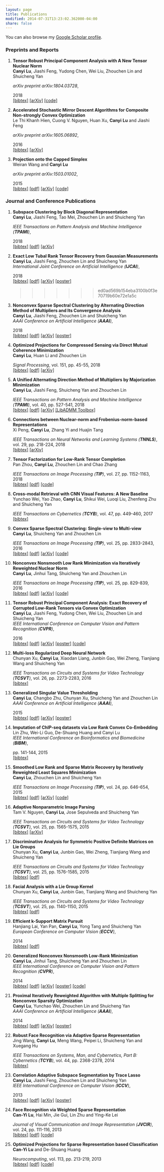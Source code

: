 ```yaml
---
layout: page
title: Publications
modified: 2014-07-31T13:23:02.362000-04:00
share: false
---
```


You can also browse my <a href="https://scholar.google.com/citations?user=EZcKJi4AAAAJ&hl=en" target="_blank" style="text-decoration:underline;">Google Scholar profile</a>.

### Preprints and Reports

<style>
.biblist { }

/* The item */
.biblist li { }

/* You can define custom styles for plstyle field here. */


/*************************************
   The box that contain BibTeX code
 *************************************/
div.noshow { display: none; }
div.bibtex {
  margin-right: 0%;
  margin-top: 1.2em;
  margin-bottom: 1.3em;
  border: 1px solid silver;
  padding: 0.3em 0.5em;
  background: #eeeeee;
}
div.bibtex pre { font-size: 75%; overflow: auto;  width: 100%; }
</style>

<script>
function toggleBibtex(articleid) {
  var bib = document.getElementById('bib_'+articleid);
  if (bib) {
    if(bib.className.indexOf('bibtex') != -1) {
    bib.className.indexOf('noshow') == -1?bib.className = 'bibtex noshow':bib.className = 'bibtex';
    }
  } else {
    return;
  }
}
</script>

<!-- Generated from JabRef by PubList by Truong Nghiem at 09:00 on 2015.11.04. -->
<ol class="biblist">

<!-- Item: lu2018tensor -->
<li ><p>
<b>Tensor Robust Principal Component Analysis with A New Tensor Nuclear Norm</b><br>
<b>Canyi</b> <b>Lu</b>, Jiashi Feng, Yudong Chen, Wei Liu, Zhouchen Lin and Shuicheng Yan<br>

<i>arXiv preprint arXiv:1804.03728</i>,


2018<br>
<a href="javascript:toggleBibtex('lu2018tensor')">[bibtex]</a>
<a href="https://arxiv.org/pdf/1804.03728.pdf" target="_blank">[arXiv]</a>
<a href="https://github.com/canyilu/LibADMM" target="_blank">[code]</a>
</p>
<div id="bib_lu2018tensor" class="bibtex noshow">
<pre>
@article{lu2018tensor,
  author = {<b>Lu</b>, <b>Canyi</b> and Feng, Jiashi and Chen, Yudong and Liu, Wei and Lin, Zhouchen and Yan, Shuicheng},
  title = {Tensor Robust Principal Component Analysis with A New Tensor Nuclear Norm},
  journal = {arXiv preprint arXiv:1804.03728},
  year = {2018}
}
</pre></div>
</li>




<!-- Item: hien2016accelerated -->
<li ><p>
<b>Accelerated Stochastic Mirror Descent Algorithms for Composite Non-strongly Convex Optimization</b><br>
Le Thi Khanh Hien, Cuong V. Nguyen, Huan Xu, <b>Canyi</b> <b>Lu</b> and Jiashi Feng<br>

<i>arXiv preprint arXiv:1605.06892</i>,


2016<br>
<a href="javascript:toggleBibtex('hien2016accelerated')">[bibtex]</a>
<a href="https://arxiv.org/abs/1605.06892" target="_blank">[arXiv]</a>
</p>
<div id="bib_hien2016accelerated" class="bibtex noshow">
<pre>
@article{hien2016accelerated,
  author = {Hien, Le Thi Khanh and Nguyen, Cuong V and Xu, Huan and <b>Lu</b>, <b>Canyi</b> and Feng, Jiashi},
  title = {Accelerated Stochastic Mirror Descent Algorithms for Composite Non-strongly Convex Optimization},
  journal = {arXiv preprint arXiv:1605.06892},
  year = {2016}
}
</pre></div>
</li>




<!-- Item: wang2015projection -->
<li ><p>
<b>Projection onto the Capped Simplex</b><br>
Weiran Wang and <b>Canyi</b> <b>Lu</b><br>

<i>arXiv preprint arXiv:1503.01002</i>,


2015<br>
<a href="javascript:toggleBibtex('wang2015projection')">[bibtex]</a>
<a href="../publications/2015-report-simplex.pdf" target="_blank">[pdf]</a>
<a href="https://arxiv.org/abs/1503.01002" target="_blank">[arXiv]</a>
<a href="https://github.com/canyilu/Projection-onto-the-capped-simplex" target="_blank">[code]</a>
</p>
<div id="bib_wang2015projection" class="bibtex noshow">
<pre>
@article{wang2015projection,
  author = {Wang, Weiran and <b>Lu</b>, <b>Canyi</b>},
  title = {Projection onto the Capped Simplex},
  journal = {arXiv preprint arXiv:1503.01002},
  year = {2015}
}
</pre></div>
</li>




</ol>



### Journal and Conference Publications
<ol class="biblist">

<!-- Item: lu2016subspace -->
<li ><p>
<b>Subspace Clustering by Block Diagonal Representation</b><br>
<b>Canyi</b> <b>Lu</b>, Jiashi Feng, Tao Mei, Zhouchen Lin and Shuicheng Yan<br>

<i>IEEE Transactions on Pattern Analysis and Machine Intelligence (<b>TPAMI</b>)</i>,


2018<br>
<a href="javascript:toggleBibtex('lu2016subspace')">[bibtex]</a>
<a href="../publications/2018-TPAMI-BDR.pdf" target="_blank">[pdf]</a>
<a href="https://arxiv.org/abs/1805.09243" target="_blank">[arXiv]</a>
</p>
<div id="bib_lu2016subspace" class="bibtex noshow">
<pre>
@article{lu2016subspace,
  author = {<b>Lu</b>, <b>Canyi</b> and Feng, Jiashi and Mei, Tao and Lin, Zhouchen and Yan, Shuicheng},
  title = {Subspace Clustering by Block Diagonal Representation},
  journal = {IEEE Transactions on Pattern Analysis and Machine Intelligence (<b>TPAMI</b>)},
  year = {2018}
}
</pre></div>
</li>




<!-- Item: lu2018exact -->
<li ><p>
<b>Exact Low Tubal Rank Tensor Recovery from Gaussian Measurements</b><br>
<b>Canyi</b> <b>Lu</b>, Jiashi Feng, Zhouchen Lin and Shuicheng Yan<br>
<i>International Joint Conference on Artificial Intelligence (<b>IJCAI</b>)</i>,

2018<br>
<a href="javascript:toggleBibtex('lu2017nonconvex')">[bibtex]</a>
<a href="../publications/2018-AAAI-NCVXSSC.pdf" target="_blank">[pdf]</a>
<a href="https://arxiv.org/abs/1712.02979" target="_blank">[arXiv]</a>
<a href="../publications/2018-AAAI-NCVXSSC-poster.pdf" target="_blank">[poster]</a>
>>>>>>> ed0ad569b154eba3100b0f3e70719b60e72e1a5c
</p>
<div id="bib_lu2018exact" class="bibtex noshow">
<pre>
@inproceedings{lu2018exact,
  author = {<b>Lu</b>, <b>Canyi</b> and Feng, Jiashi and Lin, Zhouchen and Yan, Shuicheng},
  title = {Exact Low Tubal Rank Tensor Recovery from Gaussian Measurements},
  booktitle = {International Joint Conference on Artificial Intelligence (<b>IJCAI</b>)},
  year = {2018}
}
</pre></div>
</li>



<!-- Item: lu2018exact -->
<li ><p>
<b>Nonconvex Sparse Spectral Clustering by Alternating Direction Method of Multipliers and Its Convergence Analysis</b><br>
<b>Canyi</b> <b>Lu</b>, Jiashi Feng, Zhouchen Lin and Shuicheng Yan<br>
<i>AAAI Conference on Artificial Intelligence (<b>AAAI</b>)</i>,



2018<br>
<a href="javascript:toggleBibtex('lu2018nonconvex')">[bibtex]</a>
<a href="../publications/2018-AAAI-NCVXSSC.pdf" target="_blank">[pdf]</a>
<a href="https://arxiv.org/abs/1712.02979" target="_blank">[arXiv]</a>
<a href="../publications/2018-AAAI-NCVXSSC-poster.pdf" target="_blank">[poster]</a>
</p>
<div id="bib_lu2018nonconvex" class="bibtex noshow">
<pre>
@inproceedings{lu2018nonconvex,
  author = {<b>Lu</b>, <b>Canyi</b> and Feng, Jiashi and Lin, Zhouchen and Yan, Shuicheng},
  title = {Nonconvex Sparse Spectral Clustering by Alternating Direction Method of Multipliers and Its Convergence Analysis},
  booktitle = {AAAI Conference on Artificial Intelligence (<b>AAAI</b>)},
  year = {2018}
}
</pre></div>
</li>




<!-- Item: lu2018optimized -->
<li ><p>
<b>Optimized Projections for Compressed Sensing via Direct Mutual Coherence Minimization</b><br>
<b>Canyi</b> <b>Lu</b>, Huan Li and Zhouchen Lin<br>

<i>Signal Processing</i>,
vol. 151,
pp. 45-55,
2018<br>
<a href="javascript:toggleBibtex('lu2018optimized')">[bibtex]</a>
<a href="../publications/2018-SignalProcessing-DMCM.pdf" target="_blank">[pdf]</a>
<a href="https://arxiv.org/abs/1508.03117" target="_blank">[arXiv]</a>
</p>
<div id="bib_lu2018optimized" class="bibtex noshow">
<pre>
@article{lu2018optimized,
  author = {<b>Lu</b>, <b>Canyi</b> and Li, Huan and Lin, Zhouchen},
  title = {Optimized Projections for Compressed Sensing via Direct Mutual Coherence Minimization},
  journal = {Signal Processing},
  year = {2018},
  volume = {151},
  pages = {45-55}
}
</pre></div>
</li>




<!-- Item: lu2018unified -->
<li ><p>
<b>A Unified Alternating Direction Method of Multipliers by Majorization Minimization</b><br>
<b>Canyi</b> <b>Lu</b>, Jiashi Feng, Shuicheng Yan and Zhouchen Lin<br>

<i>IEEE Transactions on Pattern Analysis and Machine Intelligence (<b>TPAMI</b>)</i>,
vol. 40,
pp. 527-541,
2018<br>
<a href="javascript:toggleBibtex('lu2018unified')">[bibtex]</a>
<a href="../publications/2018-TPAMI-UnifiedADMM.pdf" target="_blank">[pdf]</a>
<a href="https://arxiv.org/abs/1607.02584" target="_blank">[arXiv]</a>
<a href="https://github.com/canyilu/LibADMM" target="_blank">[LibADMM Toolbox]</a>
</p>
<div id="bib_lu2018unified" class="bibtex noshow">
<pre>
@article{lu2018unified,
  author = {<b>Lu</b>, <b>Canyi</b> and Feng, Jiashi and Yan, Shuicheng and Lin, Zhouchen},
  title = {A Unified Alternating Direction Method of Multipliers by Majorization Minimization},
  journal = {IEEE Transactions on Pattern Analysis and Machine Intelligence (<b>TPAMI</b>)},
  publisher = {IEEE},
  year = {2018},
  volume = {40},
  number = {3},
  pages = {527--541}
}
</pre></div>
</li>




<!-- Item: peng2018connections -->
<li ><p>
<b>Connections between Nuclear-norm and Frobenius-norm-based Representations</b><br>
Xi Peng, <b>Canyi</b> <b>Lu</b>, Zhang Yi and Huajin Tang<br>

<i>IEEE Transactions on Neural Networks and Learning Systems (<b>TNNLS</b>)</i>,
vol. 29,
pp. 218-224,
2018<br>
<a href="javascript:toggleBibtex('peng2018connections')">[bibtex]</a>
<a href="https://arxiv.org/abs/1502.07423" target="_blank">[arXiv]</a>
</p>
<div id="bib_peng2018connections" class="bibtex noshow">
<pre>
@article{peng2018connections,
  author = {Peng, Xi and <b>Lu</b>, <b>Canyi</b> and Yi, Zhang and Tang, Huajin},
  title = {Connections between Nuclear-norm and Frobenius-norm-based Representations},
  journal = {IEEE Transactions on Neural Networks and Learning Systems (<b>TNNLS</b>)},
  publisher = {IEEE},
  year = {2018},
  volume = {29},
  number = {1},
  pages = {218--224}
}
</pre></div>
</li>




<!-- Item: zhou2018tensor -->
<li ><p>
<b>Tensor Factorization for Low-Rank Tensor Completion</b><br>
Pan Zhou, <b>Canyi</b> <b>Lu</b>, Zhouchen Lin and Chao Zhang<br>

<i>IEEE Transactions on Image Processing (<b>TIP</b>)</i>,
vol. 27,
pp. 1152-1163,
2018<br>
<a href="javascript:toggleBibtex('zhou2018tensor')">[bibtex]</a>
<a href="../publications/2018-TIP-TCTF.pdf" target="_blank">[pdf]</a>
<a href="https://panzhous.github.io/" target="_blank">[code]</a>
</p>
<div id="bib_zhou2018tensor" class="bibtex noshow">
<pre>
@article{zhou2018tensor,
  author = {Zhou, Pan and <b>Lu</b>, <b>Canyi</b> and Lin, Zhouchen and Zhang, Chao},
  title = {Tensor Factorization for Low-Rank Tensor Completion},
  journal = {IEEE Transactions on Image Processing (<b>TIP</b>)},
  publisher = {IEEE},
  year = {2018},
  volume = {27},
  number = {3},
  pages = {1152--1163}
}
</pre></div>
</li>




<!-- Item: wei2017cross -->
<li ><p>
<b>Cross-modal Retrieval with CNN Visual Features: A New Baseline</b><br>
Yunchao Wei, Yao Zhao, <b>Canyi</b> <b>Lu</b>, Shikui Wei, Luoqi Liu, Zhenfeng Zhu and Shuicheng Yan<br>

<i>IEEE Transactions on Cybernetics (<b>TCYB</b>)</i>,
vol. 47,
pp. 449-460,
2017<br>
<a href="javascript:toggleBibtex('wei2017cross')">[bibtex]</a>
</p>
<div id="bib_wei2017cross" class="bibtex noshow">
<pre>
@article{wei2017cross,
  author = {Wei, Yunchao and Zhao, Yao and <b>Lu</b>, <b>Canyi</b> and Wei, Shikui and Liu, Luoqi and Zhu, Zhenfeng and Yan, Shuicheng},
  title = {Cross-modal Retrieval with CNN Visual Features: A New Baseline},
  journal = {IEEE Transactions on Cybernetics (<b>TCYB</b>)},
  publisher = {IEEE},
  year = {2017},
  volume = {47},
  number = {2},
  pages = {449--460}
}
</pre></div>
</li>




<!-- Item: lu2016convex -->
<li ><p>
<b>Convex Sparse Spectral Clustering: Single-view to Multi-view</b><br>
<b>Canyi</b> <b>Lu</b>, Shuicheng Yan and Zhouchen Lin<br>

<i>IEEE Transactions on Image Processing (<b>TIP</b>)</i>,
vol. 25,
pp. 2833-2843,
2016<br>
<a href="javascript:toggleBibtex('lu2016convex')">[bibtex]</a>
<a href="../publications/2016-TIP-CVXSSC.pdf" target="_blank">[pdf]</a>
<a href="https://arxiv.org/abs/1511.06860" target="_blank">[arXiv]</a>
<a href="https://github.com/canyilu/LibADMM" target="_blank">[code]</a>
</p>
<div id="bib_lu2016convex" class="bibtex noshow">
<pre>
@article{lu2016convex,
  author = {<b>Lu</b>, <b>Canyi</b> and Yan, Shuicheng and Lin, Zhouchen},
  title = {Convex Sparse Spectral Clustering: Single-view to Multi-view},
  journal = {IEEE Transactions on Image Processing (<b>TIP</b>)},
  publisher = {IEEE},
  year = {2016},
  volume = {25},
  number = {6},
  pages = {2833--2843}
}
</pre></div>
</li>




<!-- Item: lu2016nonconvex -->
<li ><p>
<b>Nonconvex Nonsmooth Low Rank Minimization via Iteratively Reweighted Nuclear Norm</b><br>
<b>Canyi</b> <b>Lu</b>, Jinhui Tang, Shuicheng Yan and Zhouchen Lin<br>

<i>IEEE Transactions on Image Processing (<b>TIP</b>)</i>,
vol. 25,
pp. 829-839,
2016<br>
<a href="javascript:toggleBibtex('lu2016nonconvex')">[bibtex]</a>
<a href="../publications/2016-TIP-IRNN" target="_blank">[pdf]</a>
<a href="https://arxiv.org/abs/1510.06895" target="_blank">[arXiv]</a>
<a href="https://github.com/canyilu/IRNN" target="_blank">[code]</a>
</p>
<div id="bib_lu2016nonconvex" class="bibtex noshow">
<pre>
@article{lu2016nonconvex,
  author = {<b>Lu</b>, <b>Canyi</b> and Tang, Jinhui and Yan, Shuicheng and Lin, Zhouchen},
  title = {Nonconvex Nonsmooth Low Rank Minimization via Iteratively Reweighted Nuclear Norm},
  journal = {IEEE Transactions on Image Processing (<b>TIP</b>)},
  publisher = {IEEE},
  year = {2016},
  volume = {25},
  number = {2},
  pages = {829--839}
}
</pre></div>
</li>




<!-- Item: lu2016tensor -->
<li ><p>
<b>Tensor Robust Principal Component Analysis: Exact Recovery of Corrupted Low-Rank Tensors via Convex Optimization</b><br>
<b>Canyi</b> <b>Lu</b>, Jiashi Feng, Yudong Chen, Wei Liu, Zhouchen Lin and Shuicheng Yan<br>
<i>IEEE International Conference on Computer Vision and Pattern Recognition (<b>CVPR</b>)</i>,



2016<br>
<a href="javascript:toggleBibtex('lu2016tensor')">[bibtex]</a>
<a href="../publications/2016-CVPR-TRPCA.pdf" target="_blank">[pdf]</a>
<a href="https://arxiv.org/abs/1708.04181" target="_blank">[arXiv]</a>
<a href="../publications/2016-CVPR-TRPCA-poster.pdf" target="_blank">[poster]</a>
<a href="https://github.com/canyilu/LibADMM" target="_blank">[code]</a>
</p>
<div id="bib_lu2016tensor" class="bibtex noshow">
<pre>
@inproceedings{lu2016tensor,
  author = {<b>Lu</b>, <b>Canyi</b> and Feng, Jiashi and Chen, Yudong and Liu, Wei and Lin, Zhouchen and Yan, Shuicheng},
  title = {Tensor Robust Principal Component Analysis: Exact Recovery of Corrupted Low-Rank Tensors via Convex Optimization},
  booktitle = {IEEE International Conference on Computer Vision and Pattern Recognition (<b>CVPR</b>)},
  year = {2016}
}
</pre></div>
</li>




<!-- Item: xu2016multi -->
<li ><p>
<b>Multi-loss Regularized Deep Neural Network</b><br>
Chunyan Xu, <b>Canyi</b> <b>Lu</b>, Xiaodan Liang, Junbin Gao, Wei Zheng, Tianjiang Wang and Shuicheng Yan<br>

<i>IEEE Transactions on Circuits and Systems for Video Technology (<b>TCSVT</b>)</i>,
vol. 26,
pp. 2273-2283,
2016<br>
<a href="javascript:toggleBibtex('xu2016multi')">[bibtex]</a>
</p>
<div id="bib_xu2016multi" class="bibtex noshow">
<pre>
@article{xu2016multi,
  author = {Xu, Chunyan and <b>Lu</b>, <b>Canyi</b> and Liang, Xiaodan and Gao, Junbin and Zheng, Wei and Wang, Tianjiang and Yan, Shuicheng},
  title = {Multi-loss Regularized Deep Neural Network},
  journal = {IEEE Transactions on Circuits and Systems for Video Technology (<b>TCSVT</b>)},
  publisher = {IEEE},
  year = {2016},
  volume = {26},
  number = {12},
  pages = {2273--2283}
}
</pre></div>
</li>




<!-- Item: lu2015generalized -->
<li ><p>
<b>Generalized Singular Value Thresholding</b><br>
<b>Canyi</b> <b>Lu</b>, Changbo Zhu, Chunyan Xu, Shuicheng Yan and Zhouchen Lin<br>
<i>AAAI Conference on Artificial Intelligence (<b>AAAI</b>)</i>,



2015<br>
<a href="javascript:toggleBibtex('lu2015generalized')">[bibtex]</a>
<a href="../publications/2015-AAAI-GSVT.pdf" target="_blank">[pdf]</a>
<a href="https://arxiv.org/abs/1412.2231" target="_blank">[arXiv]</a>
<a href="../publications/2015-AAAI-GSVT-poster.pdf" target="_blank">[poster]</a>
</p>
<div id="bib_lu2015generalized" class="bibtex noshow">
<pre>
@inproceedings{lu2015generalized,
  author = {<b>Lu</b>, <b>Canyi</b> and Zhu, Changbo and Xu, Chunyan and Yan, Shuicheng and Lin, Zhouchen},
  title = {Generalized Singular Value Thresholding},
  booktitle = {AAAI Conference on Artificial Intelligence (<b>AAAI</b>)},
  year = {2015}
}
</pre></div>
</li>




<!-- Item: lu2015imputation -->
<li ><p>
<b>Imputation of ChIP-seq datasets via Low Rank Convex Co-Embedding</b><br>
Lin Zhu, Wei-Li Guo, De-Shuang Huang and Canyi Lu<br>
<i>IEEE International Conference on Bioinformatics and Biomedicine (<b>BIBM</b>)</i>,


pp. 141-144,
2015<br>
<a href="javascript:toggleBibtex('lu2015imputation')">[bibtex]</a>
</p>
<div id="bib_lu2015imputation" class="bibtex noshow">
<pre>
@inproceedings{lu2015imputation,
  author = {Lin Zhu and Wei-Li Guo and De-Shuang Huang and Canyi Lu},
  title = {Imputation of ChIP-seq datasets via Low Rank Convex Co-Embedding},
  booktitle = {IEEE International Conference on Bioinformatics and Biomedicine (<b>BIBM</b>)},
  year = {2015},
  pages = {141-144}
}
</pre></div>
</li>




<!-- Item: lu2015smoothed -->
<li ><p>
<b>Smoothed Low Rank and Sparse Matrix Recovery by Iteratively Reweighted Least Squares Minimization</b><br>
<b>Canyi</b> <b>Lu</b>, Zhouchen Lin and Shuicheng Yan<br>

<i>IEEE Transactions on Image Processing (<b>TIP</b>)</i>,
vol. 24,
pp. 646-654,
2015<br>
<a href="javascript:toggleBibtex('lu2015smoothed')">[bibtex]</a>
<a href="../publications/2015-TIP-SmoothedLRR.pdf" target="_blank">[pdf]</a>
<a href="https://arxiv.org/abs/1401.7413" target="_blank">[arXiv]</a>
<a href="https://github.com/canyilu/Smoothed-LRR" target="_blank">[code]</a>
</p>
<div id="bib_lu2015smoothed" class="bibtex noshow">
<pre>
@article{lu2015smoothed,
  author = {<b>Lu</b>, <b>Canyi</b> and Lin, Zhouchen and Yan, Shuicheng},
  title = {Smoothed Low Rank and Sparse Matrix Recovery by Iteratively Reweighted Least Squares Minimization},
  journal = {IEEE Transactions on Image Processing (<b>TIP</b>)},
  year = {2015},
  volume = {24},
  number = {2},
  pages = {646-654}
}
</pre></div>
</li>




<!-- Item: nguyen2015adaptive -->
<li ><p>
<b>Adaptive Nonparametric Image Parsing</b><br>
Tam V. Nguyen, <b>Canyi</b> <b>Lu</b>, Jose Sepulveda and Shuicheng Yan<br>

<i>IEEE Transactions on Circuits and Systems for Video Technology (<b>TCSVT</b>)</i>,
vol. 25,
pp. 1565-1575,
2015<br>
<a href="javascript:toggleBibtex('nguyen2015adaptive')">[bibtex]</a>
<a href="https://arxiv.org/abs/1505.01560" target="_blank">[arXiv]</a>
</p>
<div id="bib_nguyen2015adaptive" class="bibtex noshow">
<pre>
@article{nguyen2015adaptive,
  author = {Nguyen, Tam V and <b>Lu</b>, <b>Canyi</b> and Sepulveda, Jose and Yan, Shuicheng},
  title = {Adaptive Nonparametric Image Parsing},
  journal = {IEEE Transactions on Circuits and Systems for Video Technology (<b>TCSVT</b>)},
  publisher = {IEEE},
  year = {2015},
  volume = {25},
  number = {10},
  pages = {1565--1575}
}
</pre></div>
</li>




<!-- Item: xu2015discriminative -->
<li ><p>
<b>Discriminative Analysis for Symmetric Positive Definite Matrices on Lie Groups</b><br>
Chunyan Xu, <b>Canyi</b> <b>Lu</b>, Junbin Gao, Wei Zheng, Tianjiang Wang and Shuicheng Yan<br>

<i>IEEE Transactions on Circuits and Systems for Video Technology (<b>TCSVT</b>)</i>,
vol. 25,
pp. 1576-1585,
2015<br>
<a href="javascript:toggleBibtex('xu2015discriminative')">[bibtex]</a>
<a href="../publications/2015-TCSVT-DALie.pdf" target="_blank">[pdf]</a>
</p>
<div id="bib_xu2015discriminative" class="bibtex noshow">
<pre>
@article{xu2015discriminative,
  author = {Xu, Chunyan and <b>Lu</b>, <b>Canyi</b> and Gao, Junbin and Zheng, Wei and Wang, Tianjiang and Yan, Shuicheng},
  title = {Discriminative Analysis for Symmetric Positive Definite Matrices on Lie Groups},
  journal = {IEEE Transactions on Circuits and Systems for Video Technology (<b>TCSVT</b>)},
  publisher = {IEEE},
  year = {2015},
  volume = {25},
  number = {10},
  pages = {1576--1585}
}
</pre></div>
</li>




<!-- Item: xu2015facial -->
<li ><p>
<b>Facial Analysis with a Lie Group Kernel</b><br>
Chunyan Xu, <b>Canyi</b> <b>Lu</b>, Junbin Gao, Tianjiang Wang and Shuicheng Yan<br>

<i>IEEE Transactions on Circuits and Systems for Video Technology (<b>TCSVT</b>)</i>,
vol. 25,
pp. 1140-1150,
2015<br>
<a href="javascript:toggleBibtex('xu2015facial')">[bibtex]</a>
<a href="../publications/2015-TCSVT-Lie.pdf" target="_blank">[pdf]</a>
</p>
<div id="bib_xu2015facial" class="bibtex noshow">
<pre>
@article{xu2015facial,
  author = {Xu, Chunyan and <b>Lu</b>, <b>Canyi</b> and Gao, Junbin and Wang, Tianjiang and Yan, Shuicheng},
  title = {Facial Analysis with a Lie Group Kernel},
  journal = {IEEE Transactions on Circuits and Systems for Video Technology (<b>TCSVT</b>)},
  publisher = {IEEE},
  year = {2015},
  volume = {25},
  number = {7},
  pages = {1140--1150}
}
</pre></div>
</li>




<!-- Item: lai2014efficient -->
<li ><p>
<b>Efficient k-Support Matrix Pursuit</b><br>
Hanjiang Lai, Yan Pan, <b>Canyi</b> <b>Lu</b>, Yong Tang and Shuicheng Yan<br>
<i>European Conference on Computer Vision (<b>ECCV</b>)</i>,



2014<br>
<a href="javascript:toggleBibtex('lai2014efficient')">[bibtex]</a>
<a href="../publications/2014-ECCV-ksupport.pdf" target="_blank">[pdf]</a>
</p>
<div id="bib_lai2014efficient" class="bibtex noshow">
<pre>
@inproceedings{lai2014efficient,
  author = {Lai, Hanjiang and Pan, Yan and <b>Lu</b>, <b>Canyi</b> and Tang, Yong and Yan, Shuicheng},
  title = {Efficient k-Support Matrix Pursuit},
  booktitle = {European Conference on Computer Vision (<b>ECCV</b>)},
  year = {2014}
}
</pre></div>
</li>




<!-- Item: lu2014generalized -->
<li ><p>
<b>Generalized Nonconvex Nonsmooth Low-Rank Minimization</b><br>
<b>Canyi</b> <b>Lu</b>, Jinhui Tang, Shuicheng Yan and Zhouchen Lin<br>
<i>IEEE International Conference on Computer Vision and Pattern Recognition (<b>CVPR</b>)</i>,



2014<br>
<a href="javascript:toggleBibtex('lu2014generalized')">[bibtex]</a>
<a href="../publications/2014-CVPR-IRNN.pdf" target="_blank">[pdf]</a>
<a href="https://arxiv.org/abs/1404.7306" target="_blank">[arXiv]</a>
<a href="../publications/2014-CVPR-IRNN-poster.pdf" target="_blank">[poster]</a>
<a href="https://github.com/canyilu/IRNN" target="_blank">[code]</a>
</p>
<div id="bib_lu2014generalized" class="bibtex noshow">
<pre>
@inproceedings{lu2014generalized,
  author = {<b>Lu</b>, <b>Canyi</b> and Tang, Jinhui and Yan, Shuicheng and Lin, Zhouchen},
  title = {Generalized Nonconvex Nonsmooth Low-Rank Minimization},
  booktitle = {IEEE International Conference on Computer Vision and Pattern Recognition (<b>CVPR</b>)},
  year = {2014}
}
</pre></div>
</li>




<!-- Item: lu2014proximal -->
<li ><p>
<b>Proximal Iteratively Reweighted Algorithm with Multiple Splitting for Nonconvex Sparsity Optimization</b><br>
<b>Canyi</b> <b>Lu</b>, Yunchao Wei, Zhouchen Lin and Shuicheng Yan<br>
<i>AAAI Conference on Artificial Intelligence (<b>AAAI</b>)</i>,



2014<br>
<a href="javascript:toggleBibtex('lu2014proximal')">[bibtex]</a>
<a href="../publications/2014-AAAI-PIRE.pdf" target="_blank">[pdf]</a>
<a href="https://arxiv.org/abs/1404.6871" target="_blank">[arXiv]</a>
<a href="../publications/2014-AAAI-PIRE-poster.pdf" target="_blank">[poster]</a>
</p>
<div id="bib_lu2014proximal" class="bibtex noshow">
<pre>
@inproceedings{lu2014proximal,
  author = {<b>Lu</b>, <b>Canyi</b> and Wei, Yunchao and Lin, Zhouchen and Yan, Shuicheng},
  title = {Proximal Iteratively Reweighted Algorithm with Multiple Splitting for Nonconvex Sparsity Optimization},
  booktitle = {AAAI Conference on Artificial Intelligence (<b>AAAI</b>)},
  year = {2014}
}
</pre></div>
</li>




<!-- Item: wang2014robust -->
<li ><p>
<b>Robust Face Recognition via Adaptive Sparse Representation</b><br>
Jing Wang, <b>Canyi</b> <b>Lu</b>, Meng Wang, Peipei Li, Shuicheng Yan and Xuegang Hu<br>

<i>IEEE Transactions on Systems, Man, and Cybernetics, Part B: Cybernetics (<b>TCYB</b>)</i>,
vol. 44,
pp. 2368-2378,
2014<br>
<a href="javascript:toggleBibtex('wang2014robust')">[bibtex]</a>
</p>
<div id="bib_wang2014robust" class="bibtex noshow">
<pre>
@article{wang2014robust,
  author = {Wang, Jing and <b>Lu</b>, <b>Canyi</b> and Wang, Meng and Li, Peipei and Yan, Shuicheng and Hu, Xuegang},
  title = {Robust Face Recognition via Adaptive Sparse Representation},
  journal = {IEEE Transactions on Systems, Man, and Cybernetics, Part B: Cybernetics (<b>TCYB</b>)},
  year = {2014},
  volume = {44},
  number = {12},
  pages = {2368-2378}
}
</pre></div>
</li>




<!-- Item: lu2013correlation -->
<li ><p>
<b>Correlation Adaptive Subspace Segmentation by Trace Lasso</b><br>
<b>Canyi</b> <b>Lu</b>, Jiashi Feng, Zhouchen Lin and Shuicheng Yan<br>
<i>IEEE International Conference on Computer Vision (<b>ICCV</b>)</i>,



2013<br>
<a href="javascript:toggleBibtex('lu2013correlation')">[bibtex]</a>
<a href="../publications/2013-ICCV-CASS.pdf" target="_blank">[pdf]</a>
<a href="https://arxiv.org/abs/1501.04276" target="_blank">[arXiv]</a>
<a href="../publications/2013-ICCV-CASS-poster.pdf" target="_blank">[poster]</a>
</p>
<div id="bib_lu2013correlation" class="bibtex noshow">
<pre>
@inproceedings{lu2013correlation,
  author = {<b>Lu</b>, <b>Canyi</b> and Feng, Jiashi and Lin, Zhouchen and Yan, Shuicheng},
  title = {Correlation Adaptive Subspace Segmentation by Trace Lasso},
  booktitle = {IEEE International Conference on Computer Vision (<b>ICCV</b>)},
  year = {2013}
}
</pre></div>
</li>




<!-- Item: lu2013face -->
<li ><p>
<b>Face Recognition via Weighted Sparse Representation</b><br>
<b>Can-Yi</b> <b>Lu</b>, Hai Min, Jie Gui, Lin Zhu and Ying-Ke Lei<br>

<i>Journal of Visual Communication and Image Representation (<b>JVCIR</b>)</i>,
vol. 24,
pp. 111-116,
2013<br>
<a href="javascript:toggleBibtex('lu2013face')">[bibtex]</a>
<a href="../publications/2013-JVCI-WSRC.pdf" target="_blank">[pdf]</a>
<a href="https://github.com/canyilu/WSRC" target="_blank">[code]</a>
</p>
<div id="bib_lu2013face" class="bibtex noshow">
<pre>
@article{lu2013face,
  author = {<b>Lu</b>, <b>Can-Yi</b> and Min, Hai and Gui, Jie and Zhu, Lin and Lei, Ying-Ke},
  title = {Face Recognition via Weighted Sparse Representation},
  journal = {Journal of Visual Communication and Image Representation (<b>JVCIR</b>)},
  publisher = {Elsevier},
  year = {2013},
  volume = {24},
  number = {2},
  pages = {111--116}
}
</pre></div>
</li>




<!-- Item: lu2013optimized -->
<li ><p>
<b>Optimized Projections for Sparse Representation based Classification</b><br>
<b>Can-Yi</b> <b>Lu</b> and De-Shuang Huang<br>

<i>Neurocomputing</i>,
vol. 113,
pp. 213-219,
2013<br>
<a href="javascript:toggleBibtex('lu2013optimized')">[bibtex]</a>
<a href="../publications/2013-Neurocomputing-OPSRC.pdf" target="_blank">[pdf]</a>
<a href="https://github.com/canyilu/OP-SRC" target="_blank">[code]</a>
</p>
<div id="bib_lu2013optimized" class="bibtex noshow">
<pre>
@article{lu2013optimized,
  author = {<b>Lu</b>, <b>Can-Yi</b> and Huang, De-Shuang},
  title = {Optimized Projections for Sparse Representation based Classification},
  journal = {Neurocomputing},
  publisher = {Elsevier},
  year = {2013},
  volume = {113},
  pages = {213--219}
}
</pre></div>
</li>

